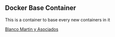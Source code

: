 ## Docker Base Container
This is a container to base every new containers in it

[Blanco Martin y Asociados](http://blancomartin.cl)

